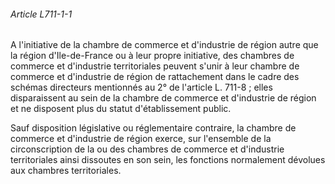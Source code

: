###### Article L711-1-1

A l'initiative de la chambre de commerce et d'industrie de région autre que la région d'Ile-de-France ou à leur propre initiative, des chambres de commerce et d'industrie territoriales peuvent s'unir à leur chambre de commerce et d'industrie de région de rattachement dans le cadre des schémas directeurs mentionnés au 2° de l'article L. 711-8 ; elles disparaissent au sein de la chambre de commerce et d'industrie de région et ne disposent plus du statut d'établissement public.

Sauf disposition législative ou réglementaire contraire, la chambre de commerce et d'industrie de région exerce, sur l'ensemble de la circonscription de la ou des chambres de commerce et d'industrie territoriales ainsi dissoutes en son sein, les fonctions normalement dévolues aux chambres territoriales.

